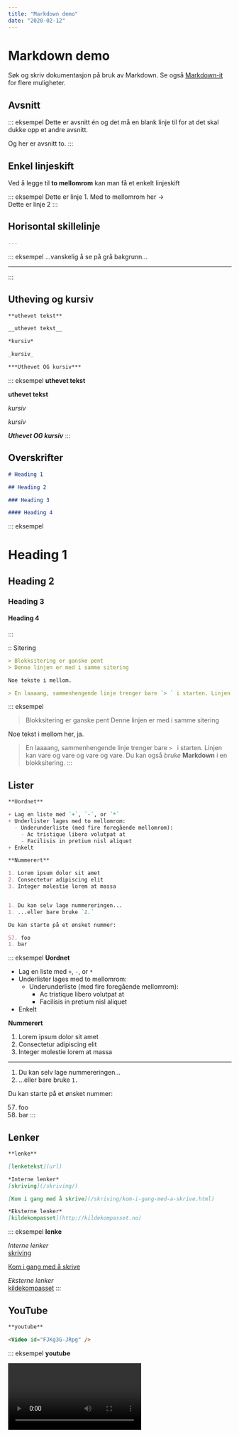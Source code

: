 ```yaml
---
title: "Markdown demo"
date: "2020-02-12"
---
```


# Markdown demo

Søk og skriv dokumentasjon på bruk av Markdown. Se også [Markdown-it](https://markdown-it.github.io/) for flere muligheter.

## Avsnitt

::: eksempel
Dette er avsnitt én og det må en blank linje til for at det skal dukke opp et andre avsnitt.

Og her er avsnitt to.
:::

## Enkel linjeskift

Ved å legge til **to mellomrom** kan man få et enkelt linjeskift

::: eksempel
Dette er linje 1. Med to mellomrom her ->  
Dette er linje 2
:::

## Horisontal skillelinje

``` markdown
---
```

::: eksempel
...vanskelig å se på grå bakgrunn...

---
:::

## Utheving og kursiv

``` markdown
**uthevet tekst**

__uthevet tekst__

*kursiv*

_kursiv_

***Uthevet OG kursiv***
```
::: eksempel
**uthevet tekst**

__uthevet tekst__

*kursiv*

_kursiv_

***Uthevet OG kursiv***
:::

## Overskrifter

``` markdown
# Heading 1

## Heading 2

### Heading 3

#### Heading 4
```

::: eksempel
# Heading 1

## Heading 2

### Heading 3

#### Heading 4
:::

:: Sitering

``` markdown
> Blokksitering er ganske pent
> Denne linjen er med i samme sitering

Noe tekste i mellom.

> En laaaang, sammenhengende linje trenger bare `> ` i starten. Linjen kan vare og vare og vare og vare. Du kan også *bruke* **Markdown** i en blokksitering.
```

::: eksempel
> Blokksitering er ganske pent
> Denne linjen er med i samme sitering

Noe tekst i mellom her, ja.

> En laaaang, sammenhengende linje trenger bare `> ` i starten. Linjen kan vare og vare og vare og vare. Du kan også *bruke* **Markdown** i en blokksitering.
:::

## Lister

``` markdown
**Uordnet**

+ Lag en liste med `+`, `-`, or `*`
+ Underlister lages med to mellomrom:
  - Underunderliste (med fire foregående mellomrom):
    - Ac tristique libero volutpat at
    - Facilisis in pretium nisl aliquet
+ Enkelt

**Nummerert**

1. Lorem ipsum dolor sit amet
2. Consectetur adipiscing elit
3. Integer molestie lorem at massa


1. Du kan selv lage nummereringen...
1. ...eller bare bruke `1.`

Du kan starte på et ønsket nummer:

57. foo
1. bar
```

::: eksempel
**Uordnet**

+ Lag en liste med `+`, `-`, or `*`
+ Underlister lages med to mellomrom:
  - Underunderliste (med fire foregående mellomrom):
    - Ac tristique libero volutpat at
    - Facilisis in pretium nisl aliquet
+ Enkelt

**Nummerert**

1. Lorem ipsum dolor sit amet
2. Consectetur adipiscing elit
3. Integer molestie lorem at massa

---

1. Du kan selv lage nummereringen...
1. ...eller bare bruke `1.`

Du kan starte på et ønsket nummer:

57. foo
1. bar
:::

## Lenker

``` markdown
**lenke**

[lenketekst](url)

*Interne lenker*  
[skriving](/skriving/)

[Kom i gang med å skrive](/skriving/kom-i-gang-med-a-skrive.html)

*Eksterne lenker*  
[kildekompasset](http://kildekompasset.no)
```

::: eksempel
**lenke**

*Interne lenker*  
[skriving](/skriving)

[Kom i gang med å skrive](/skriving/kom-i-gang-med-a-skrive.html)

*Eksterne lenker*  
[kildekompasset](http://kildekompasset.no)
:::

## YouTube

``` markdown
**youtube**

<Video id="FJKg3G-JRpg" />
```

::: eksempel
**youtube**

<Video id="FJKg3G-JRpg" />
:::

## Bilder (ikke anbefalt)

Denne måten er best når bilder skal være en del av teksten, som ikon på denne siden: [Formelle krav til oppsett](/skriving/formelle-krav-til-oppsett.html#brodtekst-marger-og-skriftstorrelse).

***Anbefales ikke!***

``` markdown
![bildetekst](lenke-til-bilde)

![HVL logo](/partners/hvl-logo.jpg)
```

::: eksempel
![HVL logo](/partners/hvl-logo.jpg)
:::

## Bilder II (anbefales)

Bruken av **Figure** gjør at vi kan lage penere bildebokser med bildetekst i Søk og skriv. Ved å ha med "alt" tekst tilfredsstiller vi krav til universell utforming. `type` brukes til å "styre" bildet. "left" drar bildet til venstre og lar teksten flyte rundt, samme for "right". Et `type` tom bruker bildet hele bredden til siden. 

``` html
<Figure
  src="[LENKE TIL BILDE I ./VUEPRESS/PUBLIC/IMAGES/]"
  alt="[ALTERNATIV TEKST, VELDIG VIKTIG FOR Å TILFREDSSTILLE TILGJENGELIGSKRAV]"
  caption="[BILDETEKST]"
  type="[TOM, left ELLER right]"
/>

<Figure
  src="/images/kategori_studier5-1.jpg"
  alt="Fire studenter diskuterer en akademisk tekst"
  caption="Kollokvie. Ill.foto: NHH"
  type=""
/>
```

::: eksempel
<Figure
  src="/images/kategori_studier5-1.jpg"
  alt="Fire studenter diskuterer en akademisk tekst"
  caption="Kollokvie. Ill.foto: NHH"
  type=""
/>
:::


## Bokser


### Tip
``` markdown
::: tip TIPS
_tekst_
:::
```

::: tip TIPS
_tekst_
:::

### Advarsel
``` markdown
::: warning ADVARSEL
_tekst_
:::
```

::: warning ADVARSEL
_tekst_
:::

### Fare
``` markdown
::: danger UFF OG NEI
_tekst_
:::
```

::: danger UFF OG NEI
_tekst_
:::

### Eksempel
``` markdown
::: eksempel Eksempel
Noe mer tekst
:::
```

::: eksempel Eksempel
Noe mer tekst
:::

### Oppgave
``` markdown
::: oppgave Oppgave
Noe mer tekst
:::
```

::: oppgave Oppgave
Noe mer tekst
:::

### Vis/skjul-boks
``` markdown
::: details Vis/skjul-boks
Blabla
:::
```

::: details Vis og skjul
Blabla
:::

### Boks i bokser
Boks i boks gjøres ved å la den ytterste boksen få et ekstra ":".

``` markdown
:::: tip TIPS med "vis og skjul"
_tekst_

::: eksempel Eksempel
Noe mer tekst
:::

::: details Se her da
__blabla__
:::
::::
```

:::: tip TIPS med "vis og skjul"
_tekst_

::: eksempel Eksempel
Noe mer tekst
:::

::: details Se her da
__blabla__
:::
::::

## Tabeller

Tabeller er aldri gøy :-(. Enkleste er å ha tabellen i Excel eller Google Sheets og konvertere til markdown. Da er [Tablesgenerator](https://www.tablesgenerator.com/markdown_tables) topp.

Jeg markerer tabellen på Søk og skriv, går til [Tablesgenerator](https://www.tablesgenerator.com/markdown_tables) og velger `File -> Paste table data`. Det går ann å gjøre enkel redigering med det verktøyet. Det har fungert veldig bra for meg :-).  
Ellers anbefales det å ha tabellene i regneark i Teams.

``` markdown
| Tabeller      | Er            | Blæh  |
| ------------- |:-------------:| -----:|
| col 3 er      | høyre-justert |  1600 |
| col 2 er      | sentrert      |    12 |
| zebra striper | er bra        |     1 |
```

::: eksempel
| Tabeller      | Er            | Blæh  |
| ------------- |:-------------:| -----:|
| col 3 er      | høyre-justert |  1600 |
| col 2 er      | sentrert      |    12 |
| zebra striper | er bra        |     1 |
:::
